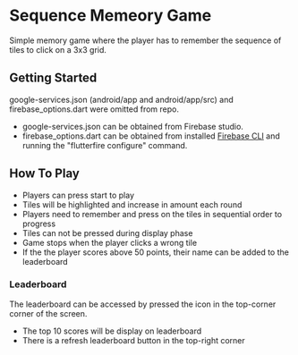 # Sequence Memeory Game
Simple memory game where the player has to remember the sequence of tiles to click on a 3x3 grid.

## Getting Started
google-services.json (android/app and android/app/src) and firebase_options.dart were omitted from repo.
* google-services.json can be obtained from Firebase studio.
* firebase_options.dart can be obtained from installed [Firebase CLI](https://firebase.google.com/docs/cli) and running the "flutterfire configure" command.

## How To Play
* Players can press start to play
* Tiles will be highlighted and increase in amount each round
* Players need to remember and press on the tiles in sequential order to progress
 * Tiles can not be pressed during display phase
* Game stops when the player clicks a wrong tile
* If the the player scores above 50 points, their name can be added to the leaderboard

### Leaderboard
The leaderboard can be accessed by pressed the icon in the top-corner corner of the screen.
* The top 10 scores will be display on leaderboard
* There is a refresh leaderboard button in the top-right corner
